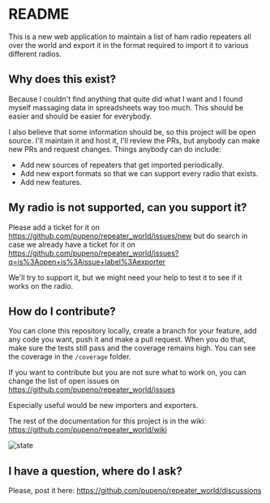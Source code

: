 # README

This is a new web application to maintain a list of ham radio repeaters all over the world and export it in the format 
required to import it to various different radios.

## Why does this exist?

Because I couldn't find anything that quite did what I want and I found myself massaging data in spreadsheets way too
much. This should be easier and should be easier for everybody.

I also believe that some information should be, so this project will be open source. I'll maintain it and host it, I'll
review the PRs, but anybody can make new PRs and request changes. Things anybody can do include:

 * Add new sources of repeaters that get imported periodically.
 * Add new export formats so that we can support every radio that exists.
 * Add new features.

## My radio is not supported, can you support it?

Please add a ticket for it on https://github.com/pupeno/repeater_world/issues/new but do search in case we 
already have a ticket for it on https://github.com/pupeno/repeater_world/issues?q=is%3Aopen+is%3Aissue+label%3Aexporter

We'll try to support it, but we might need your help to test it to see if it works on the radio.

## How do I contribute?

You can clone this repository locally, create a branch for your feature, add any code you want, push it and make a pull
request. When you do that, make sure the tests still pass and the coverage remains high. You can see the coverage in the
`/coverage` folder.

If you want to contribute but you are not sure what to work on, you can change the list of open issues on
https://github.com/pupeno/repeater_world/issues

Especially useful would be new importers and exporters.

The rest of the documentation for this project is in the wiki: https://github.com/pupeno/repeater_world/wiki

![state](https://github.com/pupeno/repeater_world/actions/workflows/push.yml/badge.svg)

## I have a question, where do I ask?

Please, post it here: https://github.com/pupeno/repeater_world/discussions

